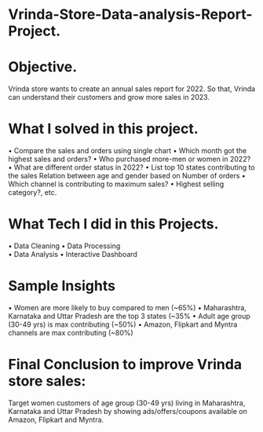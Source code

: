 # Vrinda-Store-Data-analysis-Report-Project.

# Objective.
Vrinda store wants to create an annual sales report for 2022. So that, Vrinda can understand their customers and grow more sales in 2023.

# What I solved in this project.
• Compare the sales and orders using single chart
• Which month got the highest sales and orders?
• Who purchased more-men or women in 2022?
• What are different order status in 2022?
• List top 10 states contributing to the sales Relation between age and gender based on Number of orders
• Which channel is contributing to maximum sales?
• Highest selling category?, etc.

# What Tech I did in this Projects.
• Data Cleaning
• Data Processing   
• Data Analysis
• Interactive Dashboard

# Sample Insights
• Women are more likely to buy compared to men (~65%)
• Maharashtra, Karnataka and Uttar Pradesh are the top 3 states (~35%
• Adult age group (30-49 yrs) is max contributing (~50%)
• Amazon, Flipkart and Myntra channels are max contributing (~80%)

# Final Conclusion to improve Vrinda store sales:
Target women customers of age group (30-49 yrs) living in
Maharashtra, Karnataka and Uttar Pradesh by showing
ads/offers/coupons available on Amazon, Flipkart and Myntra.

